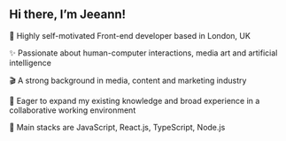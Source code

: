 ## Hi there, I’m Jeeann!

🌱 Highly self-motivated Front-end developer based in London, UK

✨ Passionate about human-computer interactions, media art and artificial intelligence

🎬 A strong background in media, content and marketing industry

🦕 Eager to expand my existing knowledge and broad experience in a collaborative working environment

🤖 Main stacks are JavaScript, React.js, TypeScript, Node.js



